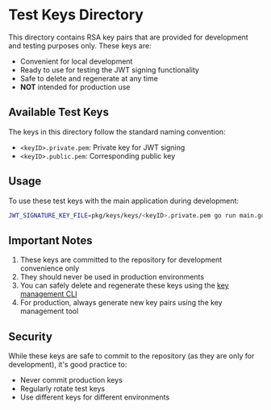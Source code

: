 # Test Keys Directory

This directory contains RSA key pairs that are provided for development and testing purposes only. These keys are:

- Convenient for local development
- Ready to use for testing the JWT signing functionality
- Safe to delete and regenerate at any time
- **NOT** intended for production use

## Available Test Keys

The keys in this directory follow the standard naming convention:
- `<keyID>.private.pem`: Private key for JWT signing
- `<keyID>.public.pem`: Corresponding public key

## Usage

To use these test keys with the main application during development:

```bash
JWT_SIGNATURE_KEY_FILE=pkg/keys/keys/<keyID>.private.pem go run main.go
```

## Important Notes

1. These keys are committed to the repository for development convenience only
2. They should never be used in production environments
3. You can safely delete and regenerate these keys using the [key management CLI](../README.md#cli-tool-internalmaingo)
4. For production, always generate new key pairs using the key management tool

## Security

While these keys are safe to commit to the repository (as they are only for development), it's good practice to:
- Never commit production keys
- Regularly rotate test keys
- Use different keys for different environments
